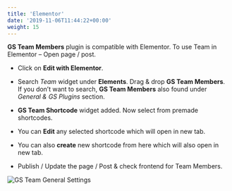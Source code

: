 ```yaml
---
title: 'Elementor'
date: '2019-11-06T11:44:22+00:00'
weight: 15
---
```


**GS Team Members** plugin is compatible with Elementor. To use Team in Elementor – Open page / post.


- Click on **Edit with Elementor**.

- Search *Team* widget under **Elements**. Drag &amp; drop **GS Team Members**. If you don’t want to search, **GS Team Members** also found under *General &amp; GS Plugins* section.

- **GS Team Shortcode** widget added. Now select from premade shortcodes.

- You can **Edit** any selected shortcode which will open in new tab.

- You can also **create** new shortcode from here which will also open in new tab.

- Publish / Update the page / Post &amp; check frontend for Team Members.

![GS Team General Settings](../images/elementor.png)